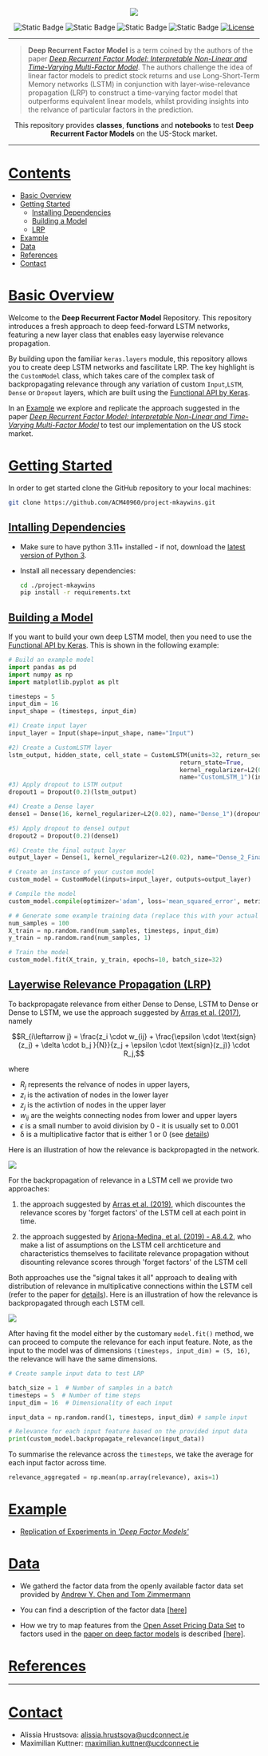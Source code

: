 <p align="center"><img width=% src="./static/images/readme/Logo.png" style="margin-bottom=0px"></p>
<div align="center">

![Static Badge](https://img.shields.io/badge/Python-3.11-green?style=flat-square&logo=python&logoColor=%23fff)
![Static Badge](https://img.shields.io/badge/Jupyter-1.0-green?style=flat-square&logo=jupyter&logoColor=%23fff)
![Static Badge](https://img.shields.io/badge/Tensorflow-2.13.0-orange?style=flat-square&logo=tensorflow&logoColor=%23fff)
![Static Badge](https://img.shields.io/badge/Keras-2.13.1-red?style=flat-square&logo=keras&logoColor=%23fff)
[![License](https://img.shields.io/badge/license-MIT-red?style=flat-square)](./License)

</div>

---

> **Deep Recurrent Factor Model** is a term coined by the authors of the paper [*Deep Recurrent Factor Model: Interpretable Non-Linear and Time-Varying
> Multi-Factor Model*](https://arxiv.org/pdf/1901.11493.pdf). The authors challenge the idea of linear factor models to predict stock returns and use Long-Short-Term Memory networks (LSTM) in conjunction with layer-wise-relevance propagation (LRP) to construct a time-varying factor model that outperforms equivalent linear models, whilst providing insights into the relvance of particular factors in the prediction.



<div align=center>
This repository provides <b>classes</b>, <b>functions</b> and <b>notebooks</b>
to test <b>Deep Recurrent Factor Models</b> on the US-Stock market.
</div>

  
  

---

  

# [Contents](#contents)
 - [Basic Overview](#basic-overview)
 - [Getting Started](#getting-started) 
    - [Installing Dependencies](#intalling-dependencies)
    - [Building a Model](#build-a-model)
    - [LRP](#lrp)
 - [Example](#example)
 - [Data](#data)
 - [References](#references)
 - [Contact](#contact)


# [Basic Overview](#basic-overview)
Welcome to the **Deep Recurrent Factor Model** Repository. This repository introduces a fresh approach to deep feed-forward LSTM networks, featuring a new layer class that enables easy layerwise relevance propagation. 

By building upon the familiar `keras.layers` module, this repository allows you to create deep LSTM networks and fascilitate LRP.
The key highlight is the `CustomModel` class, which takes care of the complex task of backpropagating relevance through any variation of custom `Input`,`LSTM`, 
`Dense` or `Dropout` layers, which are built using the [Functional API by Keras](https://keras.io/guides/functional_api/). 

 In an [Example](#example) we explore and replicate the approach suggested in the paper [*Deep Recurrent Factor Model: Interpretable Non-Linear and Time-Varying Multi-Factor Model*](https://arxiv.org/pdf/1901.11493.pdf) to test our implementation on the US stock market.


# [Getting Started](#getting-started)

In order to get started clone the GitHub repository to your local machines:
```bash
git clone https://github.com/ACM40960/project-mkaywins.git
```

## [Intalling Dependencies](#intalling-dependencies)
- Make sure to have python 3.11+ installed - if not, download the  [latest version of Python 3](https://www.python.org/downloads/).

- Install all necessary dependencies:

    ```bash
    cd ./project-mkaywins
    pip install -r requirements.txt
    ```

## [Building a Model](#build-a-model)

If you want to build your own deep LSTM model, then you need to 
use the [Functional API by Keras](https://keras.io/guides/functional_api/). This is shown in the following example:

```python
# Build an example model
import pandas as pd
import numpy as np
import matplotlib.pyplot as plt

timesteps = 5
input_dim = 16
input_shape = (timesteps, input_dim)

#1) Create input layer
input_layer = Input(shape=input_shape, name="Input")

#2) Create a CustomLSTM layer
lstm_output, hidden_state, cell_state = CustomLSTM(units=32, return_sequences=False,
                                                return_state=True,
                                                kernel_regularizer=L2(0.02),
                                                name="CustomLSTM_1")(input_layer)
#3) Apply dropout to LSTM output
dropout1 = Dropout(0.2)(lstm_output)

#4) Create a Dense layer
dense1 = Dense(16, kernel_regularizer=L2(0.02), name="Dense_1")(dropout1)

#5) Apply dropout to dense1 output
dropout2 = Dropout(0.2)(dense1)

#6) Create the final output layer
output_layer = Dense(1, kernel_regularizer=L2(0.02), name="Dense_2_Final")(dropout2)

# Create an instance of your custom model
custom_model = CustomModel(inputs=input_layer, outputs=output_layer)

# Compile the model
custom_model.compile(optimizer='adam', loss='mean_squared_error', metrics=['mae'])

# # Generate some example training data (replace this with your actual data)
num_samples = 100
X_train = np.random.rand(num_samples, timesteps, input_dim)
y_train = np.random.rand(num_samples, 1)

# Train the model
custom_model.fit(X_train, y_train, epochs=10, batch_size=32)

```

## [Layerwise Relevance Propagation (LRP)](#lrp)

To backpropagate relevance from either Dense to Dense, LSTM to Dense or Dense to LSTM, we use the approach suggested by [Arras et al. (2017)](https://arxiv.org/abs/1706.07206), namely 

```math
R_{i\leftarrow j} = \frac{z_i \cdot w_{ij} + \frac{\epsilon \cdot \text{sign}(z_j) + \delta \cdot b_j }{N}}{z_j + \epsilon \cdot \text{sign}(z_j)} \cdot R_j,
```

where 
- $R_j$ represents the relvance of nodes in upper layers, 
- $z_i$ is the activation of nodes in the lower layer
- $z_j$ is the activtion of nodes in the upper layer
- $w_{ij}$ are the weights connecting nodes from lower and upper layers
- $\epsilon$ is a small number to avoid division by 0 - it is usually set to 0.001
- δ is a multiplicative factor that is either 1 or 0 (see [details](https://arxiv.org/abs/1706.07206))

Here is an illustration of how the relevance is backpropagted in the network.

![](./static/images/readme/linearerem-1.jpg)


For the backpropagation of relevance in a LSTM cell we provide two approaches:

1. the approach suggested by [Arras et al. (2019)](https://arxiv.org/pdf/1909.12114.pdf), which discountes the relevance scores by 'forget factors' of the LSTM cell at each point in time.

2. the approach suggested by [Arjona-Medina, et al. (2019) - A8.4.2](https://arxiv.org/pdf/1806.07857.pdf), who make a list of assumptions on the LSTM cell archticeture and characteristics themselves to facilitate relevance propagation without disounting relevance scores through 'forget factors' of the LSTM cell

Both approaches use the "signal takes it all" approach to dealing with distribution of relevance in multiplicative connections within the LSTM cell (refer to the paper for [details](https://arxiv.org/pdf/1909.12114.pdf)). Here is an illustration of how the relevance is backpropagated through each LSTM cell.

![](./static/images/readme/lstmlrp-2.jpg)

After having fit the model either by the customary `model.fit()` method, we can proceed to compute the relevance for each input feature. Note, as the input to the model was of dimensions `(timesteps, input_dim) = (5, 16)`, the relevance will have the same dimensions.



```python
# Create sample input data to test LRP

batch_size = 1  # Number of samples in a batch
timesteps = 5  # Number of time steps
input_dim = 16  # Dimensionality of each input

input_data = np.random.rand(1, timesteps, input_dim) # sample input

# Relevance for each input feature based on the provided input data
print(custom_model.backpropagate_relevance(input_data))

```

To summarise the relevance across the `timesteps`, we take the average for each input factor across time.

```python
relevance_aggregated = np.mean(np.array(relevance), axis=1)
```

# [Example](#example)

- [Replication of Experiments in <i>'Deep Factor Models'</i>](./Notebooks/DeepFactorModels.ipynb)
# [Data](#data)

- We gatherd the factor data from the openly available factor data set provided by [Andrew Y. Chen and Tom Zimmermann](https://www.openassetpricing.com/data/)

-  You can find a description of the factor data [[here]](https://docs.google.com/spreadsheets/d/1WLiuWh4Uq_0wK230yXpczsb_PON0z91e_TAcUtb0rkU/edit?pli=1#gid=312865186)

- How we try to map features from the [Open Asset Pricing Data Set](https://www.openassetpricing.com/data/) to factors used in the [paper on deep factor models]((https://arxiv.org/pdf/1901.11493.pdf)) is described [[here]](./static/Data/FactorDescription.md).

# [References](#references)


---

# [Contact](#contact)

- Alissia Hrustsova:  alissia.hrustsova@ucdconnect.ie
- Maximilian Kuttner: maximilian.kuttner@ucdconnect.ie
